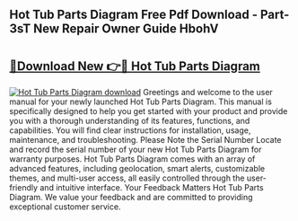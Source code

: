 ## Hot Tub Parts Diagram Free Pdf Download - Part-3sT New Repair Owner Guide HbohV

# <h2><a href="http://dfo49zv.blite.top/?on=Hot+Tub+Parts+Diagram">🔗Download New 👉🔴 Hot Tub Parts Diagram</a></h2>

[![Hot Tub Parts Diagram download](https://i.imgur.com/lujVjoI.png)](http://dfo49zv.blite.top/?on=Hot+Tub+Parts+Diagram)
Greetings and welcome to the user manual for your newly launched Hot Tub Parts Diagram. This manual is specifically designed to help you get started with your product and provide you with a thorough understanding of its features, functions, and capabilities. You will find clear instructions for installation, usage, maintenance, and troubleshooting. Please Note the Serial Number Locate and record the serial number of your new Hot Tub Parts Diagram for warranty purposes. Hot Tub Parts Diagram comes with an array of advanced features, including geolocation, smart alerts, customizable themes, and multi-user access, all easily controlled through the user-friendly and intuitive interface. Your Feedback Matters Hot Tub Parts Diagram. We value your feedback and are committed to providing exceptional customer service.
